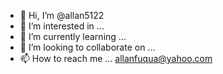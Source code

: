 - 👋 Hi, I’m @allan5122
- 👀 I’m interested in ...
- 🌱 I’m currently learning ...
- 💞️ I’m looking to collaborate on ...
- 📫 How to reach me ... allanfuqua@yahoo.com  

<!---
allan5122/allan5122 is a ✨ special ✨ repository because its `README.md` (this file) appears on your GitHub profile.
You can click the Preview link to take a look at your changes.
--->
